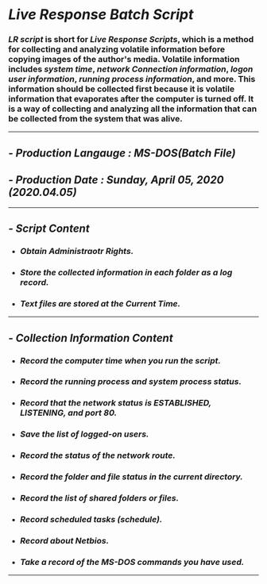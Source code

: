 # *Live Response Batch Script*

### ***LR script*** is short for ***Live Response Scripts***, which is a method for collecting and analyzing volatile information before copying images of the author's media.  Volatile information includes ***system time***, ***network Connection information***, ***logon user information***, ***running process information***, and more.  This information should be collected first because it is volatile information that evaporates after the computer is turned off.  It is a way of collecting and analyzing all the information that can be collected from the system that was alive.

---
## - *Production Langauge : MS-DOS(Batch File)*
## *- Production Date : Sunday, April 05, 2020 (2020.04.05)*

---
## ***- Script Content***

- ### *Obtain Administraotr Rights.*
- ### *Store the collected information in each folder as a log record.*
- ### *Text files are stored at the Current Time.*
---
## ***- Collection Information Content***

- ### *Record the computer time when you run the script.*
- ### *Record the running process and system process status.*
- ### *Record that the network status is ESTABLISHED, LISTENING, and port 80.*
- ### *Save the list of logged-on users.*
- ### *Record the status of the network route.*
- ### *Record the folder and file status in the current directory.*
- ### *Record the list of shared folders or files.*
- ### *Record scheduled tasks (schedule).*
- ### *Record about Netbios.*
- ### *Take a record of the MS-DOS commands you have used.*
---
